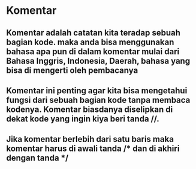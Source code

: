 # Komentar

## Komentar adalah catatan kita teradap sebuah bagian kode. maka anda bisa menggunakan bahasa apa pun di dalam komentar mulai dari Bahasa Inggris, Indonesia, Daerah, bahasa yang bisa di mengerti oleh pembacanya

## Komentar ini penting agar kita bisa mengetahui fungsi dari sebuah bagian kode tanpa membaca kodenya. Komentar biasdanya diselipkan di dekat kode yang ingin kiya beri tanda //.
## Jika komentar berlebih dari satu baris maka komentar harus di awali tanda /* dan di akhiri dengan tanda */
